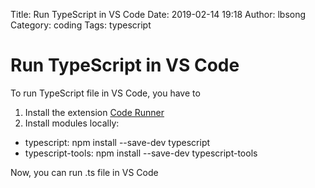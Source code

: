 Title: Run TypeScript in VS Code
Date: 2019-02-14 19:18
Author: lbsong
Category: coding
Tags: typescript


# Run TypeScript in VS Code

To run TypeScript file in VS Code, you have to 

1. Install the extension [Code Runner](https://marketplace.visualstudio.com/items?itemName=formulahendry.code-runner)
2. Install modules locally:
- typescript: npm install --save-dev typescript
- typescript-tools: npm install --save-dev typescript-tools

Now, you can run .ts file in VS Code